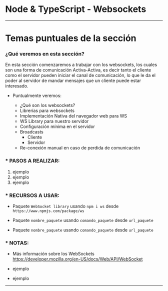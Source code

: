 # Node & TypeScript - Websockets

---

# Temas puntuales de la sección

### ¿Qué veremos en esta sección?

En esta sección comenzaremos a trabajar con los websockets, los cuales son una forma de comunicación Activa-Activa, es decir tanto el cliente como el servidor pueden iniciar el canal de comunicación, lo que le da el poder al servidor de mandar mensajes que un cliente puede estar interesado.

- Puntualmente veremos:

  - ¿Qué son los websockets?
  - Librerías para websockets
  - Implementación Nativa del navegador web para WS
  - WS Library para nuestro servidor
  - Configuración mínima en el servidor
  - Broadcasts
    - Cliente
    - Servidor
  - Re-conexión manual en caso de perdida de comunicación

### \* PASOS A REALIZAR:

1. ejemplo
2. ejemplo
3. ejemplo

### \* RECURSOS A USAR:

- Paquete `WebSocket library` usando `npm i ws` desde `https://www.npmjs.com/package/ws`

- Paquete `nombre_paquete` usando `comando_paquete` desde `url_paquete`

- Paquete `nombre_paquete` usando `comando_paquete` desde `url_paquete`

### \* NOTAS:

- Más información sobre los WebSockets https://developer.mozilla.org/en-US/docs/Web/API/WebSocket

- ejemplo

- ejemplo

---
